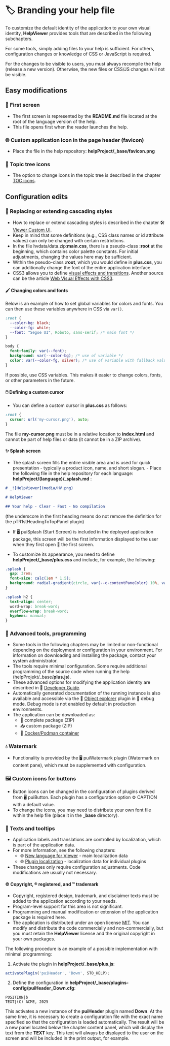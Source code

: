 # 🏷️ Branding your help file

To customize the default identity of the application to your own visual identity, **HelpViewer** provides tools that are described in the following subchapters.

For some tools, simply adding files to your help is sufficient. For others, configuration changes or knowledge of CSS or JavaScript is required.

For the changes to be visible to users, you must always recompile the help (release a new version). Otherwise, the new files or CSS/JS changes will not be visible.

## Easy modifications

### 🌅 First screen

- The first screen is represented by the **README.md** file located at the root of the language version of the help.
- This file opens first when the reader launches the help.

### 🌐 Custom application icon in the page header (favicon)

- Place the file in the help repository:
**helpProject/_base/favicon.png**

### 📖 Topic tree icons

- The option to change icons in the topic tree is described in the chapter [TOC icons][TocIcon].

## Configuration edits

### 🎨 Replacing or extending cascading styles

- How to replace or extend cascading styles is described in the chapter 🛠️ [Viewer Custom UI][customUI].
- Keep in mind that some definitions (e.g., CSS class names or id attribute values) can only be changed with certain restrictions.
- In the file hvdata/data.zip:**main.css**, there is a pseudo-class **:root** at the beginning, which contains color palette constants. For initial adjustments, changing the values here may be sufficient.
- Within the pseudo-class **:root**, which you would define in **plus.css**, you can additionally change the font of the entire application interface.
- CSS3 allows you to define [visual effects and transitions][CSS3Effects]. Another source can be the article [Web Visual Effects with CSS3][CSS3Effects2].

#### 🖌️ Changing colors and fonts

Below is an example of how to set global variables for colors and fonts. You can then use these variables anywhere in CSS via `var()`.

```css
:root {
  --color-bg: black;
  --color-fg: white;
  --font: "Segoe UI", Roboto, sans-serif; /* main font */
}

body {
  font-family: var(--font);
  background: var(--color-bg); /* use of variable */
  color: var(--color-fg, silver); /* use of variable with fallback value if missing */
}
```

If possible, use CSS variables. This makes it easier to change colors, fonts, or other parameters in the future.

#### 🖱️ Defining a custom cursor

- You can define a custom cursor in **plus.css** as follows:

```css
:root {
  cursor: url('my-cursor.png'), auto;
}
```

The file **my-cursor.png** must be in a relative location to **index.html** and cannot be part of help files or data (it cannot be in a ZIP archive).

#### ✨ Splash screen

- The splash screen fills the entire visible area and is used for quick presentation - typically a product icon, name, and short slogan. - Place the following file in the help repository for each language:
**helpProject/(language)/_splash.md** :

```markdown
# _![HelpViewer](media/HV.png)

# HelpViewer

## Your help - Clear - Fast - No compilation
```

(the underscore in the first heading means do not remove the definition for the pTR1stHeadingToTopPanel plugin)

- If 🖥️ puiSplash (Start Screen) is included in the deployed application package, this screen will be the first information displayed to the user when they first open 🌅 the first screen.

- To customize its appearance, you need to define **helpProject/_base/plus.css** and include, for example, the following:

```css
.splash {
  gap: 3rem;
  font-size: calc(1em * 1.5);
  background: radial-gradient(circle, var(--c-contentPaneColor) 10%, var(--c-backgroundHead) 100%);
}

.splash h2 {
  text-align: center;
  word-wrap: break-word;
  overflow-wrap: break-word;
  hyphens: manual;
}
```

### 🧩 Advanced tools, programming

- Some tools in the following chapters may be limited or non-functional depending on the deployment or configuration in your environment. For information on downloading and installing the package, contact your system administrator.
- The tools require minimal configuration. Some require additional programming of the source code when running the help (helpProjekt/_base/**plus.js**).
- These advanced options for modifying the application identity are described in 🧩 [Developer Guide][DGuide].
- Automatically generated documentation of the running instance is also available and accessible via the 🧩 [Object explorer][oexplorer] plugin in 🐞 debug mode. Debug mode is not enabled by default in production environments.
- The application can be downloaded as:
  - 🚀 complete package (ZIP)
  - 📥 custom package (ZIP)
  - 🐳 [Docker/Podman container][DCONT]

### 💧 Watermark

- Functionality is provided by the 🖥️ puiWatermark plugin (Watermark on content pane), which must be supplemented with configuration.

### 🖼️ Custom icons for buttons

- Button icons can be changed in the configuration of plugins derived from 🖥️ puiButton. Each plugin has a configuration option ⚙️ CAPTION with a default value.
- To change the icons, you may need to distribute your own font file within the help file (place it in the **_base** directory).

### 💬 Texts and tooltips

- Application labels and translations are controlled by localization, which is part of the application data.
- For more information, see the following chapters:
  - 🌐 [New language for Viewer][DGuideLangCentral] - main localization data
  - 🌐 [Plugin localization][DGuideLangPlug] - localization data for individual plugins
- These changes only require configuration adjustments. Code modifications are usually not necessary.

#### © Copyright, ® registered, and ™ trademark

- Copyright, registered design, trademark, and disclaimer texts must be added to the application according to your needs.
- Program-level support for this area is not significant.
- Programming and manual modification or extension of the application package is required here.
- The application is distributed under an open license [MIT][MIT]. You can modify and distribute the code commercially and non-commercially, but you must retain the **HelpViewer** license and the original copyright in your own packages.

The following procedure is an example of a possible implementation with minimal programming:

1. Activate the plugin in **helpProject/_base/plus.js**:

```js
activatePlugin('puiHeader', 'Down', STO_HELP);
```

2. Define the configuration in **helpProject/_base/plugins-config/puiHeader_Down.cfg**:

```text
POSITION|b
TEXT|(C) ACME, 2025
```

This activates a new instance of the **puiHeader** plugin named **Down**. At the same time, it is necessary to create a configuration file with the exact name specified so that the configuration is loaded automatically. The result will be a new panel located below the chapter content panel, which will display the text from the **TEXT** key. This text will always be displayed to the user on the screen and will be included in the print output, for example.

[TocIcon]: tocIcon.md "TOC icons"
[customUI]: customUI.md "Viewer Custom UI"
[DGuide]: ?d=hlp-dguide/Help-__.zip "Documentation for developers"
[DGuideLangCentral]: ?d=hlp-dguide/Help-__.zip&p=newLangViewer.md "New language for Viewer"
[DGuideLangPlug]: ?d=hlp-dguide/Help-__.zip&p=plugLocStrings.md "Plugin localization"
[oexplorer]: ?d=hlp-dguide/Help-__.zip&p=oexplorer.md "Object explorer"
[DCONT]: https://github.com/HelpViewer/HelpViewer/pkgs/container/helpviewer "Container"
[CSS3Effects]: https://prismic.io/blog/css-image-effects "50 Creative CSS Image Effects for Engaging Websites"
[CSS3Effects2]: https://leanpub.com/web-visual-effects-with-css3/read "Web Visual Effects with CSS3"
[MIT]: https://github.com/HelpViewer/HelpViewer/blob/master/LICENSE "MIT license"
